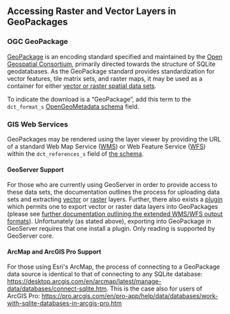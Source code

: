 
## Accessing Raster and Vector Layers in GeoPackages

### OGC GeoPackage
[GeoPackage](http://www.geopackage.org/) is an encoding standard specified and maintained by the [Open Geospatial Consortium](http://www.opengeospatial.org/), primarily directed towards the structure of SQLite geodatabases.  As the GeoPackage standard provides standardization for vector features, tile matrix sets, and raster maps, it may be used as a container for either [vector or raster spatial data sets](https://www.ordnancesurvey.co.uk/support/understanding-gis/raster-vector.html).

To indicate the download is a “GeoPackage”, add this term to the `dct_format_s` [OpenGeoMetadata schema](https://opengeometadata.org/docs/ogm-aardvark/format) field.

### GIS Web Services
GeoPackages may be rendered using the layer viewer by providing the URL of a standard Web Map Service ([WMS](http://www.opengeospatial.org/standards/wms)) or Web Feature Service ([WFS](http://www.opengeospatial.org/standards/wfs)) within the `dct_references_s` field of [the schema](https://opengeometadata.org/docs/ogm-aardvark/references).

#### GeoServer Support
For those who are currently using GeoServer in order to provide access to these data sets, the documentation outlines the process for uploading data sets and extracting [vector](http://docs.geoserver.org/latest/en/user/data/vector/geopkg.html) or [raster](http://docs.geoserver.org/latest/en/user/data/raster/geopkg.html) layers.  Further, there also exists a [plugin](http://docs.geoserver.org/latest/en/user/community/geopkg/) which permits one to export vector or raster data layers into GeoPackages (please see [further documentation outlining the extended WMS/WFS output formats](http://docs.geoserver.org/stable/en/user/community/geopkg/output.html)).
Unfortunately (as stated above), exporting into GeoPackage in GeoServer requires that one install a plugin.  Only reading is supported by GeoServer core.

#### ArcMap and ArcGIS Pro Support
For those using Esri's ArcMap, the process of connecting to a GeoPackage data source is identical to that of connecting to any SQLite database: https://desktop.arcgis.com/en/arcmap/latest/manage-data/databases/connect-sqlite.htm.  This is the case also for users of ArcGIS Pro: [https://pro.arcgis.com/en/pro-app/help/data/databases/work-with-sqlite-databases-in-arcgis-pro.htm
]()
